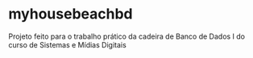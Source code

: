# myhousebeachbd
Projeto feito para o trabalho prático da cadeira de Banco de Dados I do curso de Sistemas e Mídias Digitais
